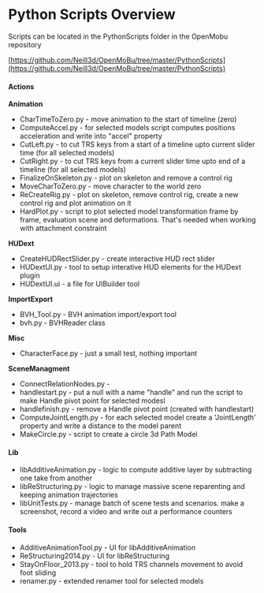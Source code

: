 # Python Scripts Overview

Scripts can be located in the PythonScripts folder in the OpenMobu repository

[https://github.com/Neill3d/OpenMoBu/tree/master/PythonScripts](https://github.com/Neill3d/OpenMoBu/tree/master/PythonScripts)

#### Actions

**Animation**

* CharTimeToZero.py - move animation to the start of timeline (zero)
* ComputeAccel.py - for selected models script computes positions acceleration and write into "accel" property
* CutLeft.py - to cut TRS keys from a start of a timeline upto current slider time (for all selected models)
* CutRight.py - to cut TRS keys from a current slider time upto end of a timeline (for all selected models)
* FinalizeOnSkeleton.py - plot on skeleton and remove a control rig
* MoveCharToZero.py - move character to the world zero
* ReCreateRig.py - plot on skeleton, remove control rig, create a new control rig and plot animation on it
* HardPlot.py - script to plot selected model transformation frame by frame, evaluation scene and deformations. That's needed when working with attachment constraint

**HUDext**

* CreateHUDRectSlider.py - create interactive HUD rect slider
* HUDextUI.py - tool to setup interative HUD elements for the HUDext plugin
* HUDextUI.ui - a file for UIBuilder tool

**ImportExport**

* BVH\_Tool.py - BVH animation import/export tool
* bvh.py - BVHReader class

**Misc**

* CharacterFace.py - just a small test, nothing important

**SceneManagment**

* ConnectRelationNodes.py -
* handlestart.py - put a null with a name "handle" and run the script to make Handle pivot point for selected modesl
* handlefinish.py - remove a Handle pivot point (created with handlestart)
* ComputeJointLength.py - for each selected model create a 'JointLength' property and write a distance to the model parent
* MakeCircle.py - script to create a circle 3d Path Model

#### Lib

* libAdditiveAnimation.py - logic to compute additive layer by subtracting one take from another
* libReStructuring.py - logic to manage massive scene reparenting and keeping animation trajectories
* libUnitTests.py - manage batch of scene tests and scenarios. make a screenshot, record a video and write out a performance counters

#### Tools

* AdditiveAnimationTool.py - UI for libAdditiveAnimation
* ReStructuring2014.py - UI for libReStructuring
* StayOnFloor\_2013.py - tool to hold TRS channels movement to avoid foot sliding
* renamer.py - extended renamer tool for selected models
